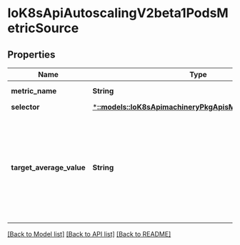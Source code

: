 # IoK8sApiAutoscalingV2beta1PodsMetricSource

## Properties
Name | Type | Description | Notes
------------ | ------------- | ------------- | -------------
**metric_name** | **String** | metricName is the name of the metric in question | 
**selector** | [***::models::IoK8sApimachineryPkgApisMetaV1LabelSelector**](io.k8s.apimachinery.pkg.apis.meta.v1.LabelSelector.md) |  | [optional] 
**target_average_value** | **String** | Quantity is a fixed-point representation of a number. It provides convenient marshaling/unmarshaling in JSON and YAML, in addition to String() and Int64() accessors.  The serialization format is:  <quantity>        ::= <signedNumber><suffix>   (Note that <suffix> may be empty, from the \"\" case in <decimalSI>.) <digit>           ::= 0 | 1 | ... | 9 <digits>          ::= <digit> | <digit><digits> <number>          ::= <digits> | <digits>.<digits> | <digits>. | .<digits> <sign>            ::= \"+\" | \"-\" <signedNumber>    ::= <number> | <sign><number> <suffix>          ::= <binarySI> | <decimalExponent> | <decimalSI> <binarySI>        ::= Ki | Mi | Gi | Ti | Pi | Ei   (International System of units; See: http://physics.nist.gov/cuu/Units/binary.html) <decimalSI>       ::= m | \"\" | k | M | G | T | P | E   (Note that 1024 = 1Ki but 1000 = 1k; I didn't choose the capitalization.) <decimalExponent> ::= \"e\" <signedNumber> | \"E\" <signedNumber>  No matter which of the three exponent forms is used, no quantity may represent a number greater than 2^63-1 in magnitude, nor may it have more than 3 decimal places. Numbers larger or more precise will be capped or rounded up. (E.g.: 0.1m will rounded up to 1m.) This may be extended in the future if we require larger or smaller quantities.  When a Quantity is parsed from a string, it will remember the type of suffix it had, and will use the same type again when it is serialized.  Before serializing, Quantity will be put in \"canonical form\". This means that Exponent/suffix will be adjusted up or down (with a corresponding increase or decrease in Mantissa) such that:   a. No precision is lost   b. No fractional digits will be emitted   c. The exponent (or suffix) is as large as possible. The sign will be omitted unless the number is negative.  Examples:   1.5 will be serialized as \"1500m\"   1.5Gi will be serialized as \"1536Mi\"  Note that the quantity will NEVER be internally represented by a floating point number. That is the whole point of this exercise.  Non-canonical values will still parse as long as they are well formed, but will be re-emitted in their canonical form. (So always use canonical form, or don't diff.)  This format is intended to make it difficult to use these numbers without writing some sort of special handling code in the hopes that that will cause implementors to also use a fixed point implementation. | 

[[Back to Model list]](../README.md#documentation-for-models) [[Back to API list]](../README.md#documentation-for-api-endpoints) [[Back to README]](../README.md)


